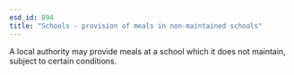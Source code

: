 ```yaml
---
esd_id: 894
title: "Schools - provision of meals in non-maintained schools"
---
```


A local authority may provide meals at a school which it does not maintain, subject to certain conditions.

